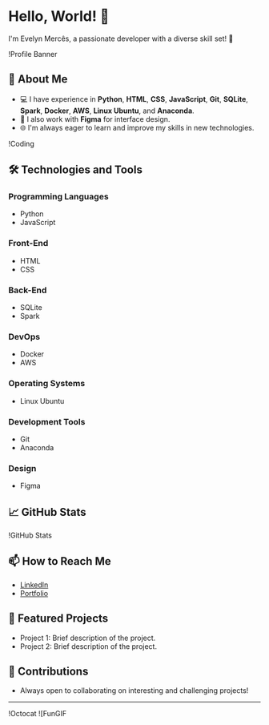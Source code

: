 # Hello, World! 👋

I'm Evelyn Mercês, a passionate developer with a diverse skill set! 🌱

!Profile Banner

## 🚀 About Me

- 💻 I have experience in **Python**, **HTML**, **CSS**, **JavaScript**, **Git**, **SQLite**, **Spark**, **Docker**, **AWS**, **Linux Ubuntu**, and **Anaconda**.
- 🎨 I also work with **Figma** for interface design.
- 🌐 I'm always eager to learn and improve my skills in new technologies.

!Coding

## 🛠️ Technologies and Tools

### Programming Languages
- Python
- JavaScript

### Front-End
- HTML
- CSS

### Back-End
- SQLite
- Spark

### DevOps
- Docker
- AWS

### Operating Systems
- Linux Ubuntu

### Development Tools
- Git
- Anaconda

### Design
- Figma

## 📈 GitHub Stats

!GitHub Stats

## 📫 How to Reach Me

- [LinkedIn](https://www.linkedin.com/in/yourusername/)
- [Portfolio](https://www.yourportfolio.com)

## 🌟 Featured Projects

- Project 1: Brief description of the project.
- Project 2: Brief description of the project.

## 🎉 Contributions

- Always open to collaborating on interesting and challenging projects!

---

!Octocat
![FunGIF


